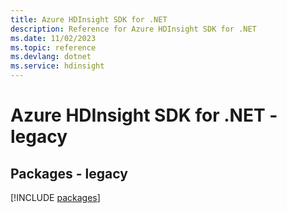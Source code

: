 ```yaml
---
title: Azure HDInsight SDK for .NET
description: Reference for Azure HDInsight SDK for .NET
ms.date: 11/02/2023
ms.topic: reference
ms.devlang: dotnet
ms.service: hdinsight
---
```

# Azure HDInsight SDK for .NET - legacy
## Packages - legacy
[!INCLUDE [packages](hdinsight-index.md)]